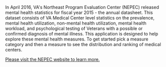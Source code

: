 In April 2016, VA's Northeast Program Evaluation Center (NEPEC) released mental health statistics for fiscal year 2015 - the annual datasheet. This dataset consists of VA Medical Center level statistics on the prevalence, mental health utilization, non-mental health utilization, mental health workload, and psychological testing of Veterans with a possible or confirmed diagnosis of mental illness. This application is designed to help explore these mental health measures. To get started pick a measure category and then a measure to see the distribution and ranking of medical centers.


[Please visit the NEPEC website to learn more.](http://www.ptsd.va.gov/PTSD/about/divisions/evaluation/index.asp)
